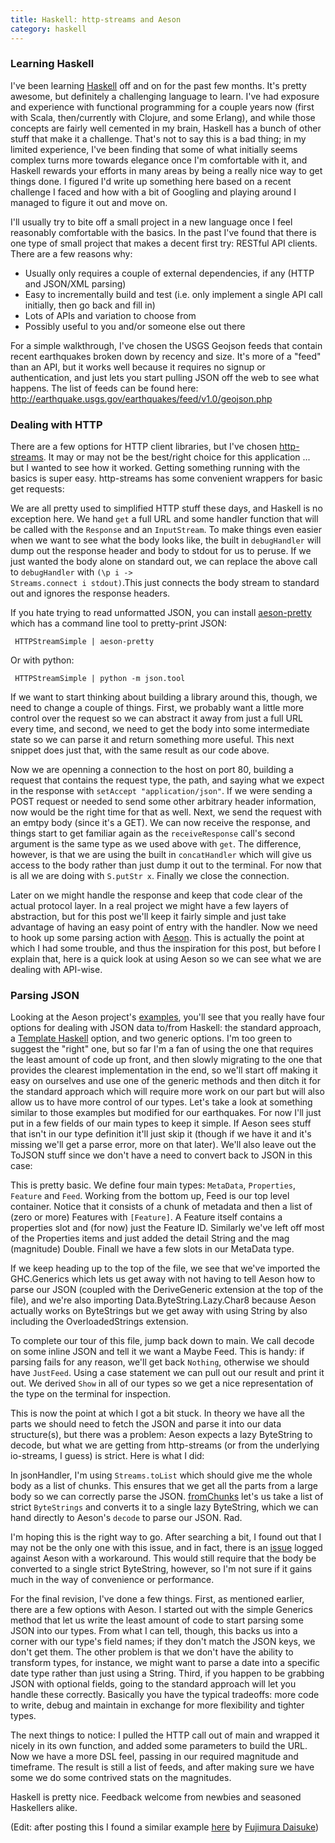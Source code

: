 ```yaml
---
title: Haskell: http-streams and Aeson
category: haskell
---
```


### Learning Haskell

I've been learning [Haskell](http://haskell.org) off and on for the
past few months. It's pretty awesome, but definitely a challenging
language to learn. I've had exposure and experience with functional
programming for a couple years now (first with Scala, then/currently
with Clojure, and some Erlang), and while those concepts are fairly
well cemented in my brain, Haskell has a bunch of other stuff that
make it a challenge. That's not to say this is a bad thing; in my
limited experience, I've been finding that some of what initially
seems complex turns more towards elegance once I'm comfortable with
it, and Haskell rewards your efforts in many areas by being a really
nice way to get things done. I figured I'd write up something here
based on a recent challenge I faced and how with a bit of Googling and
playing around I managed to figure it out and move on.

I'll usually try to bite off a small project in a new language once I
feel reasonably comfortable with the basics. In the past I've found
that there is one type of small project that makes a decent first try:
RESTful API clients. There are a few reasons why:

* Usually only requires a couple of external dependencies, if any (HTTP and JSON/XML parsing)
* Easy to incrementally build and test (i.e. only implement a single API call initially, then go back and fill in)
* Lots of APIs and variation to choose from
* Possibly useful to you and/or someone else out there

For a simple walkthrough, I've chosen the USGS Geojson feeds that
contain recent earthquakes broken down by recency and size. It's more
of a "feed" than an API, but it works well because it requires no
signup or authentication, and just lets you start pulling JSON off the
web to see what happens. The list of feeds can be found here:
http://earthquake.usgs.gov/earthquakes/feed/v1.0/geojson.php

### Dealing with HTTP

There are a few options for HTTP client libraries, but I've chosen
[http-streams](http://hackage.haskell.org/packages/archive/http-streams/0.6.0.1/doc/html/Network-Http-Client.html). 
It may or may not be the best/right choice for this application ... but I
wanted to see how it worked. Getting something running with the basics is super easy. http-streams has some convenient wrappers for basic get requests:

<script src="https://gist.github.com/joshrotenberg/5666409.js?file=HTTPStreamsSimple.hs"> </script>

We are all pretty used to simplified HTTP stuff these days, and
Haskell is no exception here. We hand <code>get</code> a full URL and
some handler function that will be called with the
<code>Response</code> and an <code>InputStream</code>. To make things
even easier when we want to see what the body looks like, the built in
<code>debugHandler</code> will dump out the response header and body
to stdout for us to peruse. If we just wanted the body alone on
standard out, we can replace the above call to
<code>debugHandler</code> with <code>(\p i -> Streams.connect i stdout)</code>.This just connects the body stream to standard out and
ignores the response headers.

If you hate trying to read unformatted JSON, you can install
[aeson-pretty](http://hackage.haskell.org/package/aeson-pretty) which
has a command line tool to pretty-print JSON:

<code> HTTPStreamSimple | aeson-pretty </code>

Or with python: 

<code> HTTPStreamSimple | python -m json.tool </code>

If we want to start thinking about building a library around this,
though, we need to change a couple of things. First, we probably want
a little more control over the request so we can abstract it away from
just a full URL every time, and second, we need to get the body into
some intermediate state so we can parse it and return something more
useful. This next snippet does just that, with the same result as our code above.

<script src="https://gist.github.com/joshrotenberg/5666409.js?file=HTTPStreams.hs"> </script>

Now we are openning a connection to the host on port 80, building a
request that contains the request type, the path, and saying what we
expect in the response with <code>setAccept
"application/json"</code>. If we were sending a POST request or needed
to send some other arbitrary header information, now would be the
right time for that as well. Next, we send the request with an emtpy
body (since it's a GET). We can now receive the response, and things
start to get familiar again as the <code>receiveResponse</code> call's
second argument is the same type as we used above with
<code>get</code>. The difference, however, is that we are using the
built in <code>concatHandler</code> which will give us access to the
body rather than just dump it out to the terminal. For now
that is all we are doing with <code>S.putStr x</code>. Finally we close the connection.

Later on we might handle the
response and keep that code clear of the actual protocol
layer. In a real project we might have a few layers of
abstraction, but for this post we'll keep it fairly simple and just
take advantage of having an easy point of entry with the handler. Now
we need to hook up some parsing action with
[Aeson](http://hackage.haskell.org/package/aeson). This is actually
the point at which I had some trouble, and thus the inspiration for
this post, but before I explain that, here is a quick look at using
Aeson so we can see what we are dealing with API-wise.

### Parsing JSON

Looking at the Aeson project's
[examples](https://github.com/bos/aeson/tree/master/examples), you'll
see that you really have four options for dealing with JSON data
to/from Haskell: the standard approach, a [Template
Haskell](http://www.haskell.org/haskellwiki/Template_Haskell) option,
and two generic options. I'm too green to suggest the "right" one, but
so far I'm a fan of using the one that requires the least amount of
code up front, and then slowly migrating to the one that provides the
clearest implementation in the end, so we'll start off making it easy
on ourselves and use one of the generic methods and then ditch it for
the standard approach which will require more work on our part but
will also allow us to have more control of our types. Let's take a
look at something similar to those examples but modified for our
earthquakes. For now I'll just put in a few fields of our main
types to keep it simple. If Aeson sees stuff that isn't in our type
definition it'll just skip it (though if we have it and it's missing
we'll get a parse error, more on that later). We'll also leave out the
ToJSON stuff since we don't have a need to convert back to JSON in
this case:

<script src="https://gist.github.com/joshrotenberg/5666409.js?file=AesonSimple.hs"> </script>

This is pretty basic. We define four main types: <code>MetaData</code>, <code>Properties</code>,
<code>Feature</code> and <code>Feed</code>. Working from the bottom up, Feed is our top level
container. Notice that it consists of a chunk of metadata and then a
list of (zero or more) Features with <code>[Feature]</code>. A Feature
itself contains a properties slot and (for now) just the Feature
ID. Similarly we've left off most of the Properties items and just
added the detail String and the mag (magnitude) Double. Finall we have
a few slots in our MetaData type.

If we keep heading up to the top of the file, we see that we've
imported the GHC.Generics which lets us get away with not having to
tell Aeson how to parse our JSON (coupled with the DeriveGeneric
extension at the top of the file), and we're also importing
Data.ByteString.Lazy.Char8 because Aeson actually works on ByteStrings
but we get away with using String  by also including the OverloadedStrings
extension. 

To complete our tour of this file, jump back down to main. We call
decode on some inline JSON and tell it we want a Maybe Feed. This is
handy: if parsing fails for any reason, we'll get back
<code>Nothing</code>, otherwise we should have <code>JustFeed</code>. 
Using a case statement we can pull out our result and
print it out. We derived <code>Show</code> in all of our types so we
get a nice representation of the type on the terminal for inspection.

This is now the point at which I got a bit stuck. In theory we have all the
parts we should need to fetch the JSON and parse it into our data
structure(s), but there was a problem: Aeson expects a lazy ByteString
to decode, but what we are getting from http-streams (or from the
underlying io-streams, I guess) is strict. Here is what I did:

<script src="https://gist.github.com/joshrotenberg/5666409.js?file=HTTPStreamsAeson.hs"> </script>

In jsonHandler, I'm using <code>Streams.toList</code> which should
give me the whole body as a list of chunks. This ensures that we get
all the parts from a large body so we can correctly parse the
JSON. [fromChunks](http://hackage.haskell.org/packages/archive/bytestring/0.9.1.5/doc/html/Data-ByteString-Lazy.html#v:fromChunks)
let's us take a list of strict <code>ByteStrings</code> and converts
it to a single lazy ByteString, which we can hand directly to Aeson's
<code>decode</code> to parse our JSON. Rad.

I'm hoping this is the right way to go. After searching a bit, I
found out that I may not be the only one with this issue, and in fact,
there is an [issue](https://github.com/bos/aeson/issues/99) logged
against Aeson with a workaround. This would still require that the
body be converted to a single strict ByteString, however, so I'm not
sure if it gains much in the way of convenience or performance.

For the final revision, I've done a few things. First, as mentioned
earlier, there are a few options with Aeson. I started out with the
simple Generics method that let us write the least amount of code to
start parsing some JSON into our types. From what I can tell, though,
this backs us into a corner with our type's field names; if they don't
match the JSON keys, we don't get them. The other problem is that we
don't have the ability to transform types, for instance, we might want
to parse a date into a specific date type rather than just using a
String. Third, if you happen to be grabbing JSON with optional fields,
going to the standard approach will let you handle these
correctly. Basically you have the typical tradeoffs: more code to
write, debug and maintain in exchange for more flexibility and tighter
types.

<script src="https://gist.github.com/joshrotenberg/5666409.js?file=HTTPStreamsAeson2.hs"> </script>

The next things to notice: I pulled the HTTP call out of main and
wrapped it nicely in its own function, and added some parameters to
build the URL. Now we have a more DSL feel, passing in our required
magnitude and timeframe. The result is still a list of feeds, and
after making sure we have some we do some contrived stats on the
magnitudes.

Haskell is pretty nice. Feedback welcome from newbies and seasoned Haskellers alike.


(Edit: after posting this I found a similar example [here](https://gist.github.com/fujimura/5388019) by [Fujimura Daisuke](http://fujimuradaisuke.com/))
